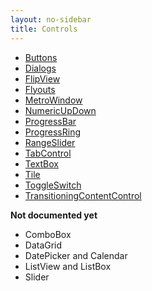 ```yaml
---
layout: no-sidebar
title: Controls 
---
```


 - [Buttons]({{site.baseurl}}/controls/buttons.html)
 - [Dialogs]({{site.baseurl}}/controls/dialogs.html)
 - [FlipView]({{site.baseurl}}/controls/flipview.html)
 - [Flyouts]({{site.baseurl}}/controls/flyouts.html)
 - [MetroWindow]({{site.baseurl}}/controls/metro-window.html)
 - [NumericUpDown]({{site.baseurl}}/controls/numericupdown.html)
 - [ProgressBar]({{site.baseurl}}/controls/progressbar.html)
 - [ProgressRing]({{site.baseurl}}/controls/progress-ring.html)
 - [RangeSlider]({{site.baseurl}}/controls/range-slider.html)
 - [TabControl]({{site.baseurl}}/controls/tab-control.html)
 - [TextBox]({{site.baseurl}}/controls/textbox.html)
 - [Tile]({{site.baseurl}}/controls/tile.html)
 - [ToggleSwitch]({{site.baseurl}}/controls/toggle-switch.html)
 - [TransitioningContentControl]({{site.baseurl}}/controls/transitioning-content-control.html)
 
 **Not documented yet**
 - ComboBox
 - DataGrid
 - DatePicker and Calendar
 - ListView and ListBox
 - Slider
